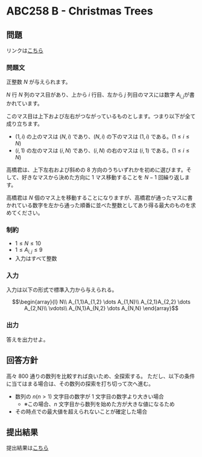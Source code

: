 # ABC258 B - Christmas Trees

## 問題

リンクは[こちら](https://atcoder.jp/contests/abc258/tasks/abc258_b)

### 問題文

正整数 $N$ が与えられます。

$N$ 行 $N$ 列のマス目があり、上から $i$ 行目、左から $j$ 列目のマスには数字 $A_{i,j}$​ が書かれています。

このマス目は上下および左右がつながっているものとします。つまり以下が全て成り立ちます。

- $(1,i)$ の上のマスは $(N,i)$ であり、$(N,i)$ の下のマスは $(1,i)$ である。$(1≤i≤N)$
- $(i,1)$ の左のマスは $(i,N)$ であり、$(i,N)$ の右のマスは $(i,1)$ である。$(1≤i≤N)$

高橋君は、上下左右および斜めの $8$ 方向のうちいずれかを初めに選びます。そして、好きなマスから決めた方向に $1$ マス移動することを $N−1$ 回繰り返します。

高橋君は $N$ 個のマス上を移動することになりますが、高橋君が通ったマスに書かれている数字を左から通った順番に並べた整数としてあり得る最大のものを求めてください。

### 制約

- $1 \leq N \leq 10$
- $1 \leq A_{i,j} \leq 9$
- 入力はすべて整数

### 入力

入力は以下の形式で標準入力から与えられる。

```math
\begin{array}{l}
N\\
A_{1,1}A_{1,2} \dots A_{1,N}\\
A_{2,1}A_{2,2} \dots A_{2,N}\\
\vdots\\
A_{N,1}A_{N,2} \dots A_{N,N}
\end{array}
```

### 出力

答えを出力せよ。

## 回答方針

高々 800 通りの数列を比較すれば良いため、全探索する。
ただし、以下の条件に当てはまる場合は、その数列の探索を打ち切って次へ進む。

- 数列の $n(n>1)$ 文字目の数字が $1$ 文字目の数字より大きい場合
  - ※この場合、$n$ 文字目から数列を始めた方が大きな値になるため
- その時点での最大値を超えられないことが確定した場合

## 提出結果

提出結果は[こちら](https://atcoder.jp/contests/abc258/submissions/61301313)
